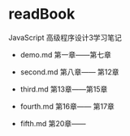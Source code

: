 # readBook

JavaScript 高级程序设计3学习笔记

- demo.md 第一章——第七章

- second.md 第八章—— 第12章

- third.md 第13章——第15章

- fourth.md 第16章—— 第17章

- fifth.md 第20章——